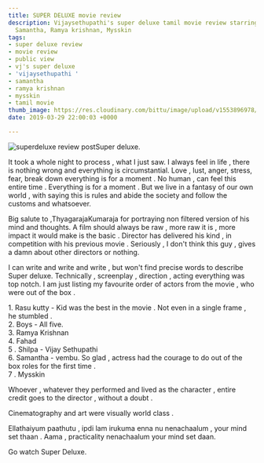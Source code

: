 ```yaml
---
title: SUPER DELUXE movie review
description: Vijaysethupathi's super deluxe tamil movie review starring Fahad Fassil,
  Samantha, Ramya krishnan, Mysskin
tags:
- super deluxe review
- movie review
- public view
- vj's super deluxe
- 'vijaysethupathi '
- samantha
- ramya krishnan
- mysskin
- tamil movie
thumb_image: https://res.cloudinary.com/bittu/image/upload/v1553896978/tarasblog/superdeluxethumb.jpg
date: 2019-03-29 22:00:03 +0000

---
```

![superdeluxe review post](https://res.cloudinary.com/bittu/image/upload/v1553896978/tarasblog/superdeluxethumb.jpg "Superdeluxe")Super deluxe.

It took a whole night to process , what I just saw. I always feel in life , there is nothing wrong and everything is circumstantial. Love , lust, anger, stress, fear, break down everything is for a moment . No human , can feel this entire time . Everything is for a moment . But we live in a fantasy of our own world , with saying this is rules and abide the society and follow the customs and whatsoever.

Big salute to ,ThyagarajaKumaraja for portraying non filtered version of his mind and thoughts. A film should always be raw , more raw it is , more impact it would make is the basic . Director has delivered his kind , in competition with his previous movie . Seriously , I don't think this guy , gives a damn about other directors or nothing.

I can write and write and write , but won't find precise words to describe Super deluxe. Technically , screenplay , direction , acting everything was top notch. I am just listing my favourite order of actors from the movie , who were out of the box .

1\. Rasu kutty - Kid was the best in the movie . Not even in a single frame , he stumbled .  
2\. Boys - All five.  
3\. Ramya Krishnan  
4\. Fahad  
5 . Shilpa - Vijay Sethupathi  
6\. Samantha - vembu. So glad , actress had the courage to do out of the box roles for the first time .  
7 . Mysskin

Whoever , whatever they performed and lived as the character , entire credit goes to the director , without a doubt .

Cinematography and art were visually world class .

Ellathaiyum paathutu , ipdi lam irukuma enna nu nenachaalum , your mind set thaan . Aama , practicality nenachaalum your mind set daan.

Go watch Super Deluxe.